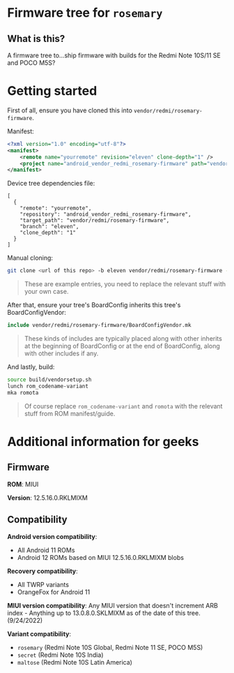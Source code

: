 # Firmware tree for `rosemary`

## What is this?

A firmware tree to...ship firmware with builds for the
Redmi Note 10S/11 SE and POCO M5S?

# Getting started

First of all, ensure you have cloned this into
`vendor/redmi/rosemary-firmware`.

Manifest:

```xml
<?xml version="1.0" encoding="utf-8"?>
<manifest>
    <remote name="yourremote" revision="eleven" clone-depth="1" />
    <project name="android_vendor_redmi_rosemary-firmware" path="vendor/redmi/rosemary-firmware" remote="yourremote" />
</manifest>
```

Device tree dependencies file:

```
[
  {
    "remote": "yourremote",
    "repository": "android_vendor_redmi_rosemary-firmware",
    "target_path": "vendor/redmi/rosemary-firmware",
    "branch": "eleven",
    "clone_depth": "1"
  }
]
```

Manual cloning:

```bash
git clone <url of this repo> -b eleven vendor/redmi/rosemary-firmware --depth=1 --no-tags --single-branch
```

> These are example entries, you need to replace the relevant stuff
> with your own case.

After that, ensure your tree's BoardConfig inherits this tree's BoardConfigVendor:

```makefile
include vendor/redmi/rosemary-firmware/BoardConfigVendor.mk
```

> These kinds of includes are typically placed along with other
> inherits at the beginning of BoardConfig or at the end of
> BoardConfig, along with other includes if any.

And lastly, build:

```bash
source build/vendorsetup.sh
lunch rom_codename-variant
mka romota
```

> Of course replace `rom_codename-variant` and `romota` with the
> relevant stuff from ROM manifest/guide.

# Additional information for geeks

## Firmware

**ROM**: MIUI

**Version**: 12.5.16.0.RKLMIXM

## Compatibility

**Android version compatibility**:
* All Android 11 ROMs
* Android 12 ROMs based on MIUI 12.5.16.0.RKLMIXM blobs

**Recovery compatibility**:
* All TWRP variants
* OrangeFox for Android 11

**MIUI version compatibility**: Any MIUI version that doesn't increment
ARB index - Anything up to 13.0.8.0.SKLMIXM as of the date of this tree.
(9/24/2022)

**Variant compatibility**:
* `rosemary` (Redmi Note 10S Global, Redmi Note 11 SE, POCO M5S)
* `secret` (Redmi Note 10S India)
* `maltose` (Redmi Note 10S Latin America)
